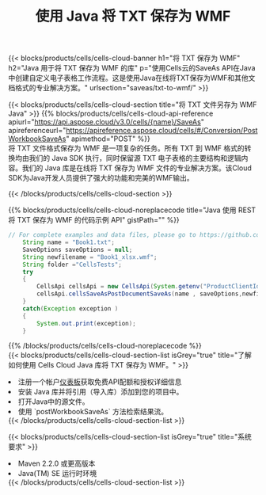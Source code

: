 ﻿---
title: 使用 Java 将 TXT 保存为 WMF
description: 利用Aspose.Cells Cloud SDK for Java将TXT格式文件保存为WMF格式文件。
kwords: Excel, Save TXT as WMF, REST, Java
howto: How to save TXT as WMF using Aspose.Cells Cloud Java library.
---
{{< blocks/products/cells/cells-cloud-banner h1="将 TXT 保存为 WMF" h2="Java 用于将 TXT 保存为 WMF 的库" p="使用Cells云的SaveAs API在Java中创建自定义电子表格工作流程。这是使用Java在线将TXT保存为WMF和其他文档格式的专业解决方案。" urlsection="saveas/txt-to-wmf/" >}}

{{< blocks/products/cells/cells-cloud-section title="将 TXT 文件另存为 WMF Java" >}}
{{% blocks/products/cells/cells-cloud-api-reference apiurl="https://api.aspose.cloud/v3.0/cells/{name}/SaveAs" apireferenceurl="https://apireference.aspose.cloud/cells/#/Conversion/PostWorkbookSaveAs" apimethod="POST" %}}
<br/>
将 TXT 文件格式保存为 WMF 是一项复杂的任务。所有 TXT 到 WMF 格式的转换均由我们的 Java SDK 执行，同时保留源 TXT 电子表格的主要结构和逻辑内容。我们的 Java 库是在线将 TXT 保存为 WMF 文件的专业解决方案。该Cloud SDK为Java开发人员提供了强大的功能和完美的WMF输出。

{{< /blocks/products/cells/cells-cloud-section >}}

{{% blocks/products/cells/cells-cloud-noreplacecode title="Java 使用 REST 将 TXT 保存为 WMF 的代码示例 API" gistPath="" %}}
  
```java
// For complete examples and data files, please go to https://github.com/aspose-cells-cloud/aspose-cells-cloud-java/
    String name = "Book1.txt";
    SaveOptions saveOptions = null;
    String newfilename = "Book1_xlsx.wmf";
    String folder ="CellsTests";
    try 
    {
        CellsApi cellsApi = new CellsApi(System.getenv("ProductClientId"), System.getenv("ProductClientSecret"));
        cellsApi.cellsSaveAsPostDocumentSaveAs(name , saveOptions,newfilename,false,false,folder,null,null,null,true);                       
    }
    catch(Exception exception )
    {
        System.out.print(exception);
    }
```
  
{{% /blocks/products/cells/cells-cloud-noreplacecode %}}
<br/>
{{< blocks/products/cells/cells-cloud-section-list isGrey="true" title="了解如何使用 Cells Cloud Java 库将 TXT 保存为 WMF。" >}}
<li>注册一个帐户<a href="https://dashboard.aspose.cloud/">仪表板</a>获取免费API配额和授权详细信息</li>
<li>安装 Java 库并将引用（导入库）添加到您的项目中。</li>
<li>打开Java中的源文件。</li>
<li>使用 `postWorkbookSaveAs` 方法检索结果流。</li>
{{< /blocks/products/cells/cells-cloud-section-list >}}

{{< blocks/products/cells/cells-cloud-section-list isGrey="true" title="系统要求" >}}
<li>Maven 2.2.0 或更高版本</li>
<li>Java(TM) SE 运行时环境</li>
{{< /blocks/products/cells/cells-cloud-section-list >}}
